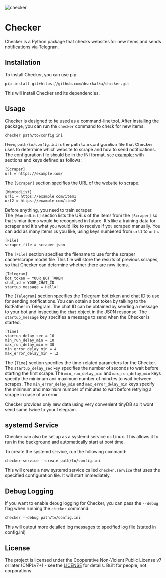 ![checker](https://socialify.git.ci/dearkafka/checker/image?description=1&descriptionEditable=Blazingly%20simple%20any%20website%20scrape%2C%20compare%20with%20db%2C%20notify%20in%20Telegram%20&font=Jost&language=1&name=1&owner=1&pattern=Plus&theme=Light)
# Checker

Checker is a Python package that checks websites for new items and sends notifications via Telegram.

## Installation

To install Checker, you can use pip:

```
pip install git+https://github.com/dearkafka/checker.git
```

This will install Checker and its dependencies.

## Usage

Checker is designed to be used as a command-line tool. After installing the package, you can run the `checker` command to check for new items:

```
checker path/to/config.ini
```

Here, `path/to/config.ini` is the path to a configuration file that Checker uses to determine which website to scrape and how to send notifications. The configuration file should be in the INI format, see [example](.config.ini); with sections and keys defined as follows:

```
[Scraper]
url = https://example.com/
```

The `[Scraper]` section specifies the URL of the website to scrape.

```
[WantedList]
url1 = https://example.com/item1
url2 = https://example.com/item2
```

Before anything, you need to train scraper.  
The `[WantedList]` section lists the URLs of the items from the `[Scraper]` so that simiar items would be recognised in future. It's like a training data for scraper and it's what you would like to receive if you scraped manually. You can add as many items as you like, using keys numbered from `url1` to `urln`.

```
[File]
scraper_file = scraper.json
```

The `[File]` section specifies the filename to use for the scraper cache/scrape model file. This file will store the results of previous scrapes, so that Checker can determine whether there are new items.

```
[Telegram]
bot_token = YOUR_BOT_TOKEN
chat_id = YOUR_CHAT_ID
startup_message = Hello!
```

The `[Telegram]` section specifies the Telegram bot token and chat ID to use for sending notifications. You can obtain a bot token by talking to the BotFather in Telegram. The chat ID can be obtained by sending a message to your bot and inspecting the `chat` object in the JSON response. The `startup_message` key specifies a message to send when the Checker is started.

```
[Time]
startup_delay_sec = 10
min_run_delay_min = 10
max_run_delay_min = 30
min_error_delay_min = 4
max_error_delay_min = 12
```

The `[Time]` section specifies the time-related parameters for the Checker. The `startup_delay_sec` key specifies the number of seconds to wait before starting the first scrape. The `min_run_delay_min` and `max_run_delay_min` keys specify the minimum and maximum number of minutes to wait between scrapes. The `min_error_delay_min` and `max_error_delay_min` keys specify the minimum and maximum number of minutes to wait before retrying a scrape in case of an error.

Checker provides only new data using very convenient tinyDB so it wont send same twice to your Telegram.

## systemd Service

Checker can also be set up as a systemd service on Linux. This allows it to run in the background and automatically start at boot time.

To create the systemd service, run the following command:

```
checker-service --create path/to/config.ini
```

This will create a new systemd service called `checker.service` that uses the specified configuration file. It will start immediately.

## Debug Logging

If you want to enable debug logging for Checker, you can pass the `--debug` flag when running the `checker` command:

```
checker --debug path/to/config.ini
```

This will output more detailed log messages to specified log file (stated in config.ini)


## License
The project is licensed under the Cooperative Non-Violent Public License v7 or later (CNPLv7+) - see the [LICENSE](LICENSE) for details. Built for people, not corporations.
